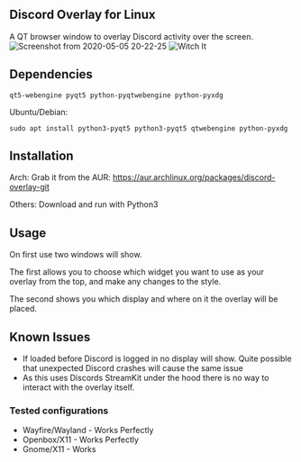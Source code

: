 ## Discord Overlay for Linux

A QT browser window to overlay Discord activity over the screen.
![Screenshot from 2020-05-05 20-22-25](https://user-images.githubusercontent.com/42376598/81101265-274ea100-8f0e-11ea-83dc-1a5476bffe3d.png)
![Witch It](https://user-images.githubusercontent.com/964775/81019917-99b47800-8e5f-11ea-9514-2b3cef24ebbf.png)


## Dependencies

`qt5-webengine pyqt5 python-pyqtwebengine python-pyxdg`

Ubuntu/Debian:

`sudo apt install python3-pyqt5 python3-pyqt5 qtwebengine python-pyxdg`


## Installation

Arch: 
Grab it from the AUR: https://aur.archlinux.org/packages/discord-overlay-git

Others:
Download and run with Python3

## Usage

On first use two windows will show.

The first allows you to choose which widget you want to use as your overlay from the top, and make any changes to the style. 

The second shows you which display and where on it the overlay will be placed.

## Known Issues
- If loaded before Discord is logged in no display will show. Quite possible that unexpected Discord crashes will cause the same issue
- As this uses Discords StreamKit under the hood there is no way to interact with the overlay itself.

### Tested configurations

- Wayfire/Wayland - Works Perfectly
- Openbox/X11     - Works Perfectly
- Gnome/X11       - Works
